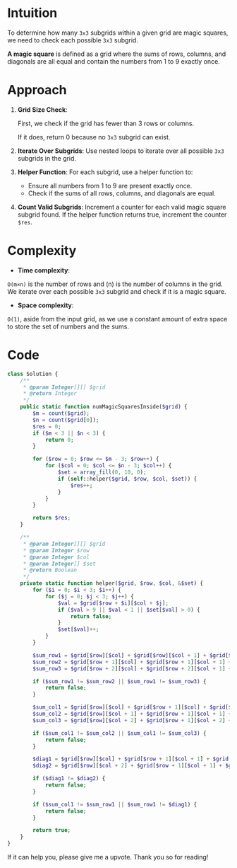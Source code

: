 # Intuition

To determine how many `3x3` subgrids within a given grid are magic squares, we need to check each possible `3x3` subgrid.

**A magic square** is defined as a grid where the sums of rows, columns, and diagonals are all equal and contain the numbers from 1 to 9 exactly once.

# Approach

1. **Grid Size Check**:

   First, we check if the grid has fewer than 3 rows or columns.

   If it does, return 0 because no `3x3` subgrid can exist.

2. **Iterate Over Subgrids**:
   Use nested loops to iterate over all possible `3x3` subgrids in the grid.

3. **Helper Function**:
   For each subgrid, use a helper function to:
    - Ensure all numbers from 1 to 9 are present exactly once.
    - Check if the sums of all rows, columns, and diagonals are equal.

4. **Count Valid Subgrids**:
   Increment a counter for each valid magic square subgrid found.
    If the helper function returns true, increment the counter `$res`.

# Complexity
- **Time complexity**:

`O(m×n)` is the number of rows and (n) is the number of columns in the grid. We iterate over each possible `3x3` subgrid and check if it is a magic square.

- **Space complexity**:

`O(1)`, aside from the input grid, as we use a constant amount of extra space to store the set of numbers and the sums.

# Code
```php
class Solution {
    /**
     * @param Integer[][] $grid
     * @return Integer
     */
    public static function numMagicSquaresInside($grid) {
        $m = count($grid);
        $n = count($grid[0]);
        $res = 0;
        if ($m < 3 || $n < 3) {
            return 0;
        }

        for ($row = 0; $row <= $m - 3; $row++) {
            for ($col = 0; $col <= $n - 3; $col++) {
                $set = array_fill(0, 10, 0);
                if (self::helper($grid, $row, $col, $set)) {
                    $res++;
                }
            }
        }

        return $res;
    }

    /**
     * @param Integer[][] $grid
     * @param Integer $row
     * @param Integer $col
     * @param Integer[] $set
     * @return Boolean
     */
    private static function helper($grid, $row, $col, &$set) {
        for ($i = 0; $i < 3; $i++) {
            for ($j = 0; $j < 3; $j++) {
                $val = $grid[$row + $i][$col + $j];
                if ($val > 9 || $val < 1 || $set[$val] > 0) {
                    return false;
                }
                $set[$val]++;
            }
        }

        $sum_row1 = $grid[$row][$col] + $grid[$row][$col + 1] + $grid[$row][$col + 2];
        $sum_row2 = $grid[$row + 1][$col] + $grid[$row + 1][$col + 1] + $grid[$row + 1][$col + 2];
        $sum_row3 = $grid[$row + 2][$col] + $grid[$row + 2][$col + 1] + $grid[$row + 2][$col + 2];

        if ($sum_row1 != $sum_row2 || $sum_row1 != $sum_row3) {
            return false;
        }

        $sum_col1 = $grid[$row][$col] + $grid[$row + 1][$col] + $grid[$row + 2][$col];
        $sum_col2 = $grid[$row][$col + 1] + $grid[$row + 1][$col + 1] + $grid[$row + 2][$col + 1];
        $sum_col3 = $grid[$row][$col + 2] + $grid[$row + 1][$col + 2] + $grid[$row + 2][$col + 2];

        if ($sum_col1 != $sum_col2 || $sum_col1 != $sum_col3) {
            return false;
        }

        $diag1 = $grid[$row][$col] + $grid[$row + 1][$col + 1] + $grid[$row + 2][$col + 2];
        $diag2 = $grid[$row][$col + 2] + $grid[$row + 1][$col + 1] + $grid[$row + 2][$col];

        if ($diag1 != $diag2) {
            return false;
        }

        if ($sum_col1 != $sum_row1 || $sum_row1 != $diag1) {
            return false;
        }

        return true;
    }
}
```

If it can help you, please give me a upvote. Thank you so for reading!
